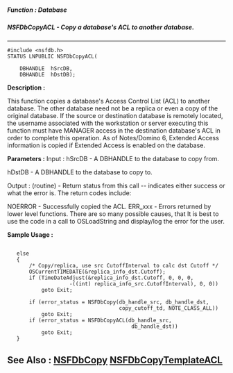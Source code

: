 ##### Function : Database
##### NSFDbCopyACL - Copy a database's ACL to another database.
---
```
#include <nsfdb.h>
STATUS LNPUBLIC NSFDbCopyACL(

	DBHANDLE  hSrcDB,
	DBHANDLE  hDstDB);
```
**Description :**

This function copies a database's Access Control List (ACL) to another 
database.  The other database need not be a replica or even a copy of the 
original database.  If the source or destination database is remotely located, 
the username associated with the workstation or server executing this function 
must have MANAGER access in the destination database's ACL in order to complete 
this operation.  As of Notes/Domino 6, Extended Access information is copied if 
Extended Access is enabled on the database.

**Parameters :**
Input :
hSrcDB  -  A DBHANDLE to the database to copy from.

hDstDB  -  A DBHANDLE to the database to copy to.

Output :
(routine)  -  Return status from this call -- indicates either success or what the error is. The return codes include:

NOERROR - Successfully copied the ACL.
ERR_xxx - Errors returned by lower level functions.  There are so many possible causes, that It is best to use the code in a call to OSLoadString and display/log the error for the user.



**Sample Usage :**
```

   else
   {
       /* Copy/replica, use src CutoffInterval to calc dst Cutoff */
       OSCurrentTIMEDATE(&replica_info_dst.Cutoff);
       if (TimeDateAdjust(&replica_info_dst.Cutoff, 0, 0, 0,
                    -((int) replica_info_src.CutoffInterval), 0, 0))
           goto Exit;

       if (error_status = NSFDbCopy(db_handle_src, db_handle_dst,
                                    copy_cutoff_td, NOTE_CLASS_ALL))
           goto Exit;
       if (error_status = NSFDbCopyACL(db_handle_src,
                                        db_handle_dst))
           goto Exit;
   }

```
**See Also :**
[NSFDbCopy](/domino-c-api-docs/reference/Func/NSFDbCopy)
[NSFDbCopyTemplateACL](/domino-c-api-docs/reference/Func/NSFDbCopyTemplateACL)
---
